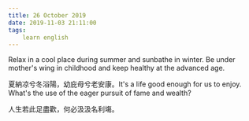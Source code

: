 ```yaml
---
title: 26 October 2019
date: 2019-11-03 21:11:00
tags:
    learn english
---
```

Relax in a cool place during summer and sunbathe
in winter. Be under mother's wing in childhood and keep healthy at the advanced age. 

夏納凉兮冬浴陽，幼庇母兮老安康。It's a life good enough for us to enjoy. What's the use of the
eager pursuit of fame and wealth?

人生若此足盡歡，何必汲汲名利塲。